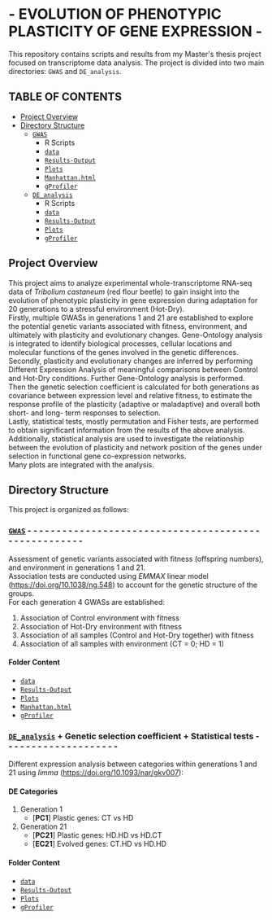 
#  - EVOLUTION OF PHENOTYPIC PLASTICITY OF GENE EXPRESSION -

This repository contains scripts and results from my Master's thesis project focused on transcriptome data analysis. The project is divided into two main directories: `GWAS` and `DE_analysis`.

## TABLE OF CONTENTS

- [Project Overview](#project-overview)
- [Directory Structure](#directory-structure)
  - [`GWAS`](./1_GWAS)
    - R Scripts
    - [`data`](./1_GWAS/1_data)
    - [`Results-Output`](./1_GWAS/2_Results-Output)
    - [`Plots`](./1_GWAS/3_Plots)
    - [`Manhattan.html`](./1_GWAS/4_Manhattan.html)
    - [`gProfiler`](./1_GWAS/5_gProfiler)
  - [`DE_analysis`](./2_DE_analysis)
    - R Scripts
    - [`data`](./2_DE_analysis/1a_data)
    - [`Results-Output`](./2_DE_analysis/2a_Results-Output)
    - [`Plots`](./2_DE_analysis/3a_Plots)
    - [`gProfiler`](./2_DE_analysis/4a_gProfiler)


## Project Overview

This project aims to analyze experimental whole-transcriptome RNA-seq data of <i>Tribolium castaneum</i> (red flour beetle) to gain insight into the evolution of phenotypic plasticity in gene expression during adaptation for 20 generations to a stressful environment (Hot-Dry).  
Firstly, multiple GWASs in generations 1 and 21 are established to explore the potential genetic variants associated with fitness, environment, and ultimately with plasticity and evolutionary changes. Gene-Ontology analysis is integrated to identify biological processes, cellular locations and molecular functions of the genes involved in the genetic differences.  
Secondly, plasticity and evolutionary changes are inferred by performing Different Expression Analysis of meaningful comparisons between Control and Hot-Dry conditions. Further Gene-Ontology analysis is performed.  
Then the genetic selection coefficient is calculated for both generations as covariance between expression level and relative fitness, to estimate the response profile of the plasticity (adaptive or maladaptive) and overall both short- and long- term responses to selection.  
Lastly, statistical tests, mostly permutation and Fisher tests, are performed to obtain significant information from the results of the above analysis. Additionally, statistical analysis are used to investigate the relationship between the evolution of plasticity and network position of the genes under selection in functional gene co-expression networks.  
Many plots are integrated with the analysis.

## Directory Structure

This project is organized as follows:

### [`GWAS`](./1_GWAS) - - - - - - - - - - - - - - - - - - - - - - - -  - - - - - - - - - - - - - - - - - - - - - - -  - - - - - -

Assessment of genetic variants associated with fitness (offspring numbers), and environment in generations 1 and 21.  
Association tests are conducted using *EMMAX* linear model (https://doi.org/10.1038/ng.548) to account for the genetic structure of the groups.  
For each generation 4 GWASs are established:
1. Association of Control environment with fitness
2. Association of Hot-Dry environment with fitness
3. Association of all samples (Control and Hot-Dry together) with fitness
4. Association of all samples with environment (CT = 0; HD = 1)

#### Folder Content 

- [`data`](./1_GWAS/1_data)
- [`Results-Output`](./1_GWAS/2_Results-Output)
- [`Plots`](./1_GWAS/3_Plots)
- [`Manhattan.html`](./1_GWAS/4_Manhattan.html)
- [`gProfiler`](./1_GWAS/5_gProfiler)

### [`DE_analysis`](./2_DE_analysis) + Genetic selection coefficient + Statistical tests  - - - - - - - - - - - - - - - - - - - -

Different expression analysis between categories within generations 1 and 21 using *limma* (https://doi.org/10.1093/nar/gkv007):  

#### DE Categories
1. Generation 1
   - [**PC1**] Plastic genes: CT vs HD
2. Generation 21
   - [**PC21**] Plastic genes: HD.HD vs HD.CT
   - [**EC21**] Evolved genes: CT.HD vs HD.HD

#### Folder Content
- [`data`](./2_DE_analysis/1a_data)
- [`Results-Output`](./2_DE_analysis/2a_Results-Output)
- [`Plots`](./2_DE_analysis/3a_Plots)
- [`gProfiler`](./2_DE_analysis/4a_gProfiler)



